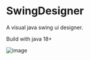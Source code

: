 # SwingDesigner
A visual java swing ui designer.

Build with java 18+

![image](https://github.com/user-attachments/assets/9286dc20-fde7-472b-b249-55c4b6158604)



